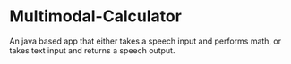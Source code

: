 # Multimodal-Calculator
An java based app that either takes a speech input and performs math, or takes text input and returns a speech output.
